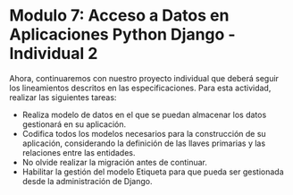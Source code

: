 # Modulo 7: Acceso a Datos en Aplicaciones Python Django - Individual 2
Ahora, continuaremos con nuestro proyecto individual que deberá seguir los lineamientos descritos en las
especificaciones. Para esta actividad, realizar las siguientes tareas:
- Realiza modelo de datos en el que se puedan almacenar los datos gestionará en su aplicación.
- Codifica todos los modelos necesarios para la construcción de su aplicación, considerando la
definición de las llaves primarias y las relaciones entre las entidades.
- No olvide realizar la migración antes de continuar.
- Habilitar la gestión del modelo Etiqueta para que pueda ser gestionada desde la administración de Django.